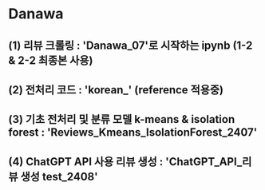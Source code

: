 # Danawa
## (1) 리뷰 크롤링 : 'Danawa_07'로 시작하는 ipynb (1-2 & 2-2 최종본 사용)
## (2) 전처리 코드 : 'korean_' (reference 적용중)
## (3) 기초 전처리 및 분류 모델 k-means & isolation forest : 'Reviews_Kmeans_IsolationForest_2407'
## (4) ChatGPT API 사용 리뷰 생성 : 'ChatGPT_API_리뷰 생성 test_2408'
